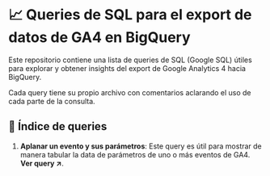 # 📈 Queries de SQL para el export de datos de GA4 en BigQuery

Este repositorio contiene una lista de queries de SQL (Google SQL) útiles para explorar y obtener insights del export de Google Analytics 4 hacia BigQuery.

Cada query tiene su propio archivo con comentarios aclarando el uso de cada parte de la consulta.

## 📖 Índice de queries

1. **Aplanar un evento y sus parámetros**: Este query es útil para mostrar de manera tabular la data de parámetros de uno o más eventos de GA4. **Ver query ↗️**.
